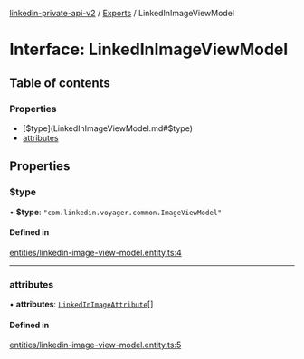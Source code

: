 [linkedin-private-api-v2](../README.md) / [Exports](../modules.md) / LinkedInImageViewModel

# Interface: LinkedInImageViewModel

## Table of contents

### Properties

- [$type](LinkedInImageViewModel.md#$type)
- [attributes](LinkedInImageViewModel.md#attributes)

## Properties

### $type

• **$type**: ``"com.linkedin.voyager.common.ImageViewModel"``

#### Defined in

[entities/linkedin-image-view-model.entity.ts:4](https://github.com/akash-gupt/linkedin-private-api/blob/d170d2d/src/entities/linkedin-image-view-model.entity.ts#L4)

___

### attributes

• **attributes**: [`LinkedInImageAttribute`](LinkedInImageAttribute.md)[]

#### Defined in

[entities/linkedin-image-view-model.entity.ts:5](https://github.com/akash-gupt/linkedin-private-api/blob/d170d2d/src/entities/linkedin-image-view-model.entity.ts#L5)
